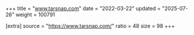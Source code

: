 +++
title = "www.tarsnap.com"
date = "2022-03-22"
updated = "2025-07-26"
weight = 100791

[extra]
source = "https://www.tarsnap.com/"
ratio = 48
size = 98
+++
